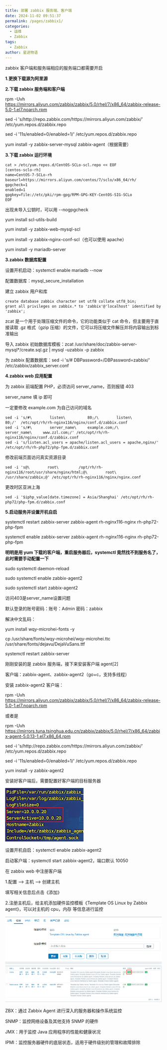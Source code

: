 ```yaml
---
title: 部署 zabbix 服务端、客户端
date: 2024-11-02 09:51:37
permalink: /pages/zabbix1/
categories:
  - 运维
  - Zabbix
tags:
  - Zabbix
author: 星途物语
---
```

zabbix 客户端和服务端相应的服务端口都需要开启

**1.更换下载源为阿里源**

**2.下载 zabbix 服务端和客户端**

rpm -Uvh https://mirrors.aliyun.com/zabbix/zabbix/5.0/rhel/7/x86_64/zabbix-release-5.0-1.el7.noarch.rpm

sed -i 's/http:\/\/repo.zabbix.com/https:\/\/mirrors.aliyun.com\/zabbix/' /etc/yum.repos.d/zabbix.repo

sed -i '11s/enabled=0/enabled=1/' /etc/yum.repos.d/zabbix.repo

yum install -y zabbix-server-mysql zabbix-agent（根据需要）

**3.下载 zabbix 运行环境**

```shell
cat > /etc/yum.repos.d/CentOS-SCLo-scl.repo << EOF
[centos-sclo-rh]
name=CentOS-7-SCLo-rh
baseurl=https://mirrors.aliyun.com/centos/7/sclo/x86_64/rh/
gpgcheck=1
enabled=1
gpgkey=file://etc/pki/rpm-gpg/RPM-GPG-KEY-CentOS-SIG-SCLo
EOF
```

出现未导入公钥时，可以用 --nogpgcheck

yum install scl-utils-build

yum install -y zabbix-web-mysql-scl

yum install -y zabbix-nginx-conf-scl（也可以使用 apache）

yum install -y mariadb-server

**3.zabbix 数据库配置**

设置开机启动：systemctl enable mariadb --now

配置数据库：mysql_secure_installation

建立 zabbix 用户和库

```mysql
create database zabbix character set utf8 collate utf8_bin;
grant all privileges on zabbix.* to 'zabbix'@'localhost' identified by 'zabbix';
```

zcat 是一个用于处理压缩文件的命令，它的功能类似于 cat 命令，但主要用于直接读取 .gz 格式（gzip 压缩）的文件，它可以将压缩文件解压并将内容输出到标准输出

导入 zabbix 初始数据库模板：zcat /usr/share/doc/zabbix-server-mysql*/create.sql.gz | mysql -uzabbix -p zabbix

为 zabbix 配置数据库：sed -i 's/# DBPassword=/DBPassword=zabbix/' /etc/zabbix/zabbix_server.conf

**4.zabbix web 应用配置**

为 zabbix 前端配置 PHP，必须访问 server_name，否则报错 403

server_name 填 ip 即可

一定要修改 example.com 为自己访问的域名

```shell
sed -i 's/#\        listen\          80;/\        listen\          80;/'  /etc/opt/rh/rh-nginx116/nginx/conf.d/zabbix.conf
sed -i 's/#\        server_name\     example.com;/\        server_name\     www.zzl.com;/' /etc/opt/rh/rh-nginx116/nginx/conf.d/zabbix.conf
sed -i 's/listen.acl_users = apache/listen.acl_users = apache,nginx/' /etc/opt/rh/rh-php72/php-fpm.d/zabbix.conf
```

修改前端页面访问真实资源目录

```shell
sed -i 's@\        root\         /opt/rh/rh-nginx116/root/usr/share/nginx/html;@\        root\         /usr/share/zabbix;@' /etc/opt/rh/rh-nginx116/nginx/nginx.conf
```

更改时区亚洲上海

```shell
sed -i '$iphp_value[date.timezone] = Asia/Shanghai' /etc/opt/rh/rh-php72/php-fpm.d/zabbix.conf
```

**5.启动服务并设置开机自启**

systemctl restart zabbix-server zabbix-agent rh-nginx116-nginx rh-php72-php-fpm

systemctl enable zabbix-server zabbix-agent rh-nginx116-nginx rh-php72-php-fpm

**明明是用 yum 下载的客户端，重启服务器后，systemctl 竟然找不到服务名了，此时需要手动配置一下**

sudo systemctl daemon-reload

sudo systemctl enable zabbix-agent2

sudo systemctl start zabbix-agent2

访问403是server_name设置问题

默认登录的账号密码：账号：Admin  密码：zabbix

解决中文乱码：

yum install wqy-microhei-fonts -y

cp /usr/share/fonts/wqy-microhei/wqy-microhei.ttc /usr/share/fonts/dejavu/DejaVuSans.ttf

systemctl restart zabbix-server

刚刚安装的是 zabbix 服务端，接下来安装客户端 agent[2]

客户端：zabbix-agent、zabbix-agent2（go+c，支持多线程）

安装 zabbix-agent2 客户端：

rpm -Uvh https://mirrors.aliyun.com/zabbix/zabbix/5.0/rhel/7/x86_64/zabbix-release-5.0-1.el7.noarch.rpm

或者是

rpm -Uvh https://mirrors.tuna.tsinghua.edu.cn/zabbix/zabbix/5.0/rhel/7/x86_64/zabbix-agent-5.0.13-1.el7.x86_64.rpm

sed -i 's/http:\/\/repo.zabbix.com/https:\/\/mirrors.aliyun.com\/zabbix/' /etc/yum.repos.d/zabbix.repo

sed -i '11s/enabled=0/enabled=1/' /etc/yum.repos.d/zabbix.repo

yum install -y zabbix-agent2

安装好客户端后，需要配置好客户端的目标服务器

 <img src="/img/image-20240827204708085.png" alt="image-20240827204708085" style="zoom:80%;" />

设置开机自启：systemctl enable zabbix-agent2

启动客户端：systemctl start zabbix-agent2，端口默认 10050



在 zabbix web 中注册客户端

1.配置 --> 主机 --> 创建主机

填写相关信息后点击《添加》

2.注册主机后，给主机添加硬件监控模板《Template OS Linux by Zabbix agent》，可以对主机的 cpu，内存 等信息进行监控

 <img src="/img/image-20240821213653671.png" alt="image-20240821213653671" style="zoom:80%;" />

<img src="/img/image-20240821213733210.png" alt="image-20240821213733210" style="zoom:80%;" />

ZBX：通过 Zabbix Agent 进行深入的服务器和操作系统监控

SNMP：监控网络设备及其他支持 SNMP 的硬件

JMX：用于监控 Java 应用程序的性能和健康状况

IPMI：监控服务器硬件的底层状态，适用于硬件级别的管理和故障排除